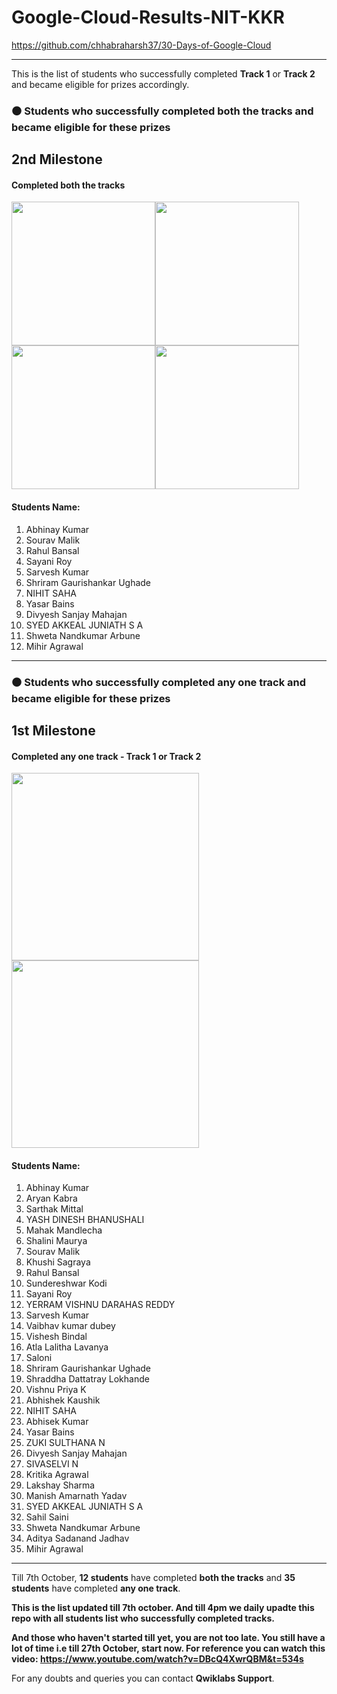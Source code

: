 # <strong>Google-Cloud-Results-NIT-KKR</strong> 
https://github.com/chhabraharsh37/30-Days-of-Google-Cloud<hr>

This is the list of students who successfully completed <strong>Track 1</strong> or <strong>Track 2</strong> and became eligible for prizes accordingly.

<h3>⚫ Students who successfully completed both the tracks and became eligible for these prizes</h3>

## 2nd Milestone 

<h4>Completed both the tracks</h4>

<img src = "https://user-images.githubusercontent.com/60788180/134784536-7bea9267-26d0-4564-91d2-f1bdb885ebd6.png"  height="230vh"><img src = "https://user-images.githubusercontent.com/60788180/134784295-eb8a0a13-5740-4ab4-a42f-5d47c638d4de.png"  height="230vh"><img src = "https://user-images.githubusercontent.com/60788180/134784551-9819aea0-348d-472c-86ee-3b36f878da84.png"  height="230vh"><img src = "https://user-images.githubusercontent.com/60788180/134784504-7152962e-d7c7-4688-8d39-01b746e33a51.png"  height="230vh">

<h4>Students Name:</h4>

1)	Abhinay Kumar
2)	Sourav Malik
3)	Rahul Bansal
4)	Sayani Roy
5)	Sarvesh Kumar
6)	Shriram Gaurishankar Ughade
7)	NIHIT SAHA
8)	Yasar Bains
9)	Divyesh Sanjay Mahajan
10)	SYED AKKEAL JUNIATH S A
11)	Shweta Nandkumar Arbune
12)	Mihir Agrawal
<hr>

<h3>⚫ Students who successfully completed any one track and became eligible for these prizes</h3>

## 1st Milestone

<h4>Completed any one track - Track 1 or Track 2</h4>

<img src = "https://user-images.githubusercontent.com/60788180/134784295-eb8a0a13-5740-4ab4-a42f-5d47c638d4de.png"  height="300vh"><img src = "https://user-images.githubusercontent.com/60788180/134784504-7152962e-d7c7-4688-8d39-01b746e33a51.png"  height="300vh">


<h4>Students Name:</h4>

1)	Abhinay Kumar
2)	Aryan Kabra
3)	Sarthak Mittal
4)	YASH DINESH BHANUSHALI
5)	Mahak Mandlecha
6)	Shalini Maurya
7)	Sourav Malik
8)	Khushi Sagraya
9)	Rahul Bansal
10)	Sundereshwar Kodi
11)	Sayani Roy
12)	YERRAM VISHNU DARAHAS REDDY
13)	Sarvesh Kumar
14)	Vaibhav kumar dubey
15)	Vishesh Bindal
16)	Atla Lalitha Lavanya
17)	Saloni
18)	Shriram Gaurishankar Ughade
19)	Shraddha Dattatray Lokhande
20)	Vishnu Priya K
21)	Abhishek Kaushik
22)	NIHIT SAHA
23)	Abhisek Kumar
24)	Yasar Bains
25)	ZUKI SULTHANA N
26)	Divyesh Sanjay Mahajan
27)	SIVASELVI N
28)	Kritika Agrawal
29)	Lakshay Sharma
30)	Manish Amarnath Yadav
31)	SYED AKKEAL JUNIATH S A
32)	Sahil Saini
33)	Shweta Nandkumar Arbune
34)	Aditya Sadanand Jadhav
35)	Mihir Agrawal
														
<hr>

Till 7th October, <strong>12 students</strong> have completed <strong>both the tracks</strong> and <strong>35 students</strong> have completed <strong>any one track</strong>.


<strong>This is the list updated till 7th october. And till 4pm we daily upadte this repo with all students list who successfully completed tracks.</strong>

<strong>And those who haven't started till yet, you are not too late. You still have a lot of time i.e till 27th October, start now. For reference you can watch this video: https://www.youtube.com/watch?v=DBcQ4XwrQBM&t=534s</strong>

For any doubts and queries you can contact <strong>Qwiklabs Support</strong>.
